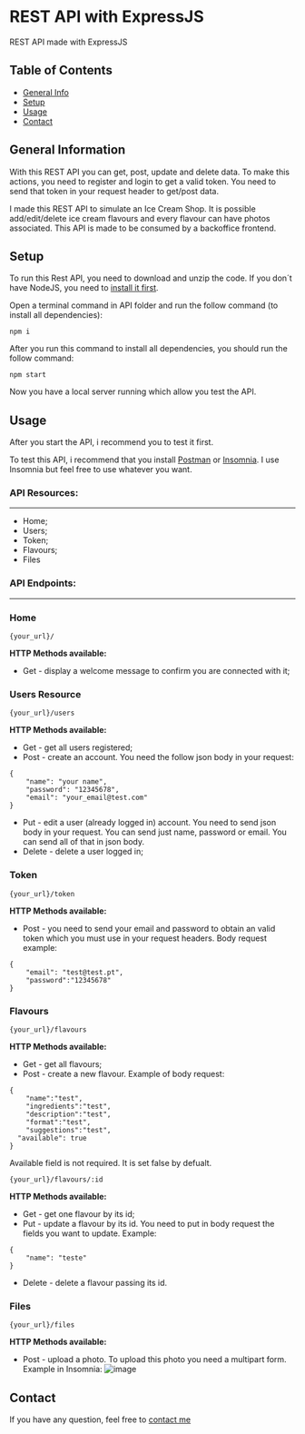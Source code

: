 # REST API with ExpressJS
REST API made with ExpressJS

## Table of Contents
* [General Info](#general-information)
* [Setup](#setup)
* [Usage](#usage)
* [Contact](#contact)


## General Information

With this REST API you can get, post, update and delete data. To make this actions, you need to register and login to get a valid token. You need to send that token in your request header to get/post data.

I made this REST API to simulate an Ice Cream Shop. It is possible add/edit/delete ice cream flavours and every flavour can have photos associated. This API is made to be consumed by a backoffice frontend.

## Setup
To run this Rest API, you need to download and unzip the code. If you don´t have NodeJS, you need to [install it first](https://nodejs.org/en/).

Open a terminal command in API folder and run the follow command (to install all dependencies):
```
npm i
```

After you run this command to install all dependencies, you should run the follow command:
```
npm start
```
Now you have a local server running which allow you test the API.

## Usage

After you start the API, i recommend you to test it first.

To test this API, i recommend that you install [Postman](https://www.postman.com/) or [Insomnia](https://insomnia.rest/download). I use Insomnia but feel free to use whatever you want.

### API Resources:
------
- Home;
- Users;
- Token;
- Flavours;
- Files

### API Endpoints:
------
### Home
```
{your_url}/
```
**HTTP Methods available:**
- Get - display a welcome message to confirm you are connected with it;

### Users Resource
```
{your_url}/users
```
**HTTP Methods available:**
- Get - get all users registered;
- Post - create an account. You need the follow json body in your request:
```
{
	"name": "your name",
	"password": "12345678",
	"email": "your_email@test.com"
}
```
- Put - edit a user (already logged in) account. You need to send json body in your request. You can send just name, password or email. You can send all of that in json body.
- Delete - delete a user logged in;


### Token
```
{your_url}/token
```
**HTTP Methods available:**
- Post - you need to send your email and password to obtain an valid token which you must use in your request headers. Body request example:
```
{
	"email": "test@test.pt",
	"password":"12345678"
}
```

### Flavours
```
{your_url}/flavours
```
**HTTP Methods available:**
- Get - get all flavours;
- Post - create a new flavour. Example of body request:
```
{
	"name":"test",
	"ingredients":"test",
	"description":"test",
	"format":"test",
	"suggestions":"test",
  "available": true
}
```
Available field is not required. It is set false by defualt.

```
{your_url}/flavours/:id
```
**HTTP Methods available:**
- Get - get one flavour by its id;
- Put - update a flavour by its id. You need to put in body request the fields you want to update. Example:
```
{
	"name": "teste"
}
```
- Delete - delete a flavour passing its id.

### Files
```
{your_url}/files
```
**HTTP Methods available:**
- Post - upload a photo. To upload this photo you need a multipart form. Example in Insomnia:
![image](https://user-images.githubusercontent.com/99747197/156385360-8a6bb159-ce83-4e41-b631-d973e3f43820.png)


## Contact
If you have any question, feel free to [contact me](https://www.linkedin.com/in/lu%C3%ADs-costa-793a2414b/)

